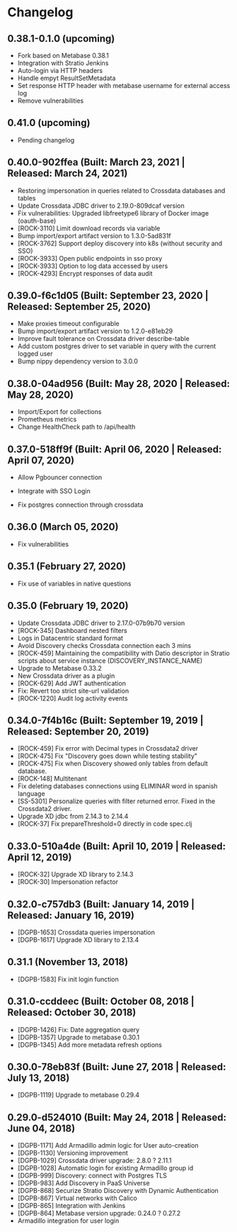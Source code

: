 # Changelog

## 0.38.1-0.1.0 (upcoming)

* Fork based on Metabase 0.38.1
* Integration with Stratio Jenkins
* Auto-login via HTTP headers
* Handle empyt ResultSetMetadata
* Set response HTTP header with metabase username for external access log
* Remove vulnerabilities

## 0.41.0 (upcoming)

* Pending changelog

## 0.40.0-902ffea (Built: March 23, 2021 | Released: March 24, 2021)

* Restoring impersonation in queries related to Crossdata databases and tables
* Update Crossdata JDBC driver to 2.19.0-809dcaf version
* Fix vulnerabilities: Upgraded libfreetype6 library of Docker image (oauth-base)
* [ROCK-3110] Limit download records via variable
* Bump import/export artifact version to 1.3.0-5ad831f
* [ROCK-3762] Support deploy discovery into k8s (without security and SSO)
* [ROCK-3933] Open public endpoints in sso proxy
* [ROCK-3933] Option to log data accessed by users
* [ROCK-4293] Encrypt responses of data audit

## 0.39.0-f6c1d05 (Built: September 23, 2020 | Released: September 25, 2020)

* Make proxies timeout configurable
* Bump import/export artifact version to 1.2.0-e81eb29
* Improve fault tolerance on Crossdata driver describe-table
* Add custom postgres driver to set variable in query with the current logged user
* Bump nippy dependency version to 3.0.0

## 0.38.0-04ad956 (Built: May 28, 2020 | Released: May 28, 2020)

* Import/Export for collections
* Prometheus metrics
* Change HealthCheck path to /api/health

## 0.37.0-518ff9f (Built: April 06, 2020 | Released: April 07, 2020)

* Allow Pgbouncer connection
* Integrate with SSO Login

* Fix postgres connection through crossdata

## 0.36.0 (March 05, 2020)

* Fix vulnerabilities

## 0.35.1 (February 27, 2020)

* Fix use of variables in native questions

## 0.35.0 (February 19, 2020)

* Update Crossdata JDBC driver to 2.17.0-07b9b70 version
* [ROCK-345] Dashboard nested filters
* Logs in Datacentric standard format
* Avoid Discovery checks Crossdata connection each 3 mins
* [ROCK-459] Maintaining the compatibility with Datio descriptor in Stratio scripts about service
  instance (DISCOVERY_INSTANCE_NAME)
* Upgrade to Metabase 0.33.2
* New Crossdata driver as a plugin
* [ROCK-629] Add JWT authentication
* Fix: Revert too strict site-url validation
* [ROCK-1220] Audit log activity events

## 0.34.0-7f4b16c (Built: September 19, 2019 | Released: September 20, 2019)

* [ROCK-459] Fix error with Decimal types in Crossdata2 driver
* [ROCK-475] Fix "Discovery goes down while testing stability"
* [ROCK-475] Fix when Discovery showed only tables from default database.
* [ROCK-148] Multitenant
* Fix deleting databases connections using ELIMINAR word in spanish language
* [SS-5301] Personalize queries with filter returned error. Fixed in the Crossdata2 driver.
* Upgrade XD jdbc from 2.14.3 to 2.14.4
* [ROCK-37] Fix prepareThreshold=0 directly in code spec.clj

## 0.33.0-510a4de (Built: April 10, 2019 | Released: April 12, 2019)

* [ROCK-32] Upgrade XD library to 2.14.3
* [ROCK-30] Impersonation refactor

## 0.32.0-c757db3 (Built: January 14, 2019 | Released: January 16, 2019)

* [DGPB-1653] Crossdata queries impersonation
* [DGPB-1617] Upgrade XD library to 2.13.4

## 0.31.1 (November 13, 2018)

* [DGPB-1583] Fix init login function

## 0.31.0-ccddeec (Built: October 08, 2018 | Released: October 30, 2018)

* [DGPB-1426] Fix: Date aggregation query
* [DGPB-1357] Upgrade to metabase 0.30.1
* [DGPB-1345] Add more metadata refresh options

## 0.30.0-78eb83f (Built: June 27, 2018 | Released: July 13, 2018)

* [DGPB-1119] Upgrade to metabase 0.29.4

## 0.29.0-d524010 (Built: May 24, 2018 | Released: June 04, 2018)

* [DGPB-1171] Add Armadillo admin logic for User auto-creation
* [DGPB-1130] Versioning improvement
* [DGPB-1029] Crossdata driver upgrade: 2.8.0 ? 2.11.1
* [DGPB-1028] Automatic login for existing Armadillo group id
* [DGPB-999] Discovery: connect with Postgres TLS
* [DGPB-983] Add Discovery in PaaS Universe
* [DGPB-868] Securize Stratio Discovery with Dynamic Authentication
* [DGPB-867] Virtual networks with Calico
* [DGPB-865] Integration with Jenkins
* [DGPB-864] Metabase version upgrade: 0.24.0 ? 0.27.2
* Armadillo integration for user login
